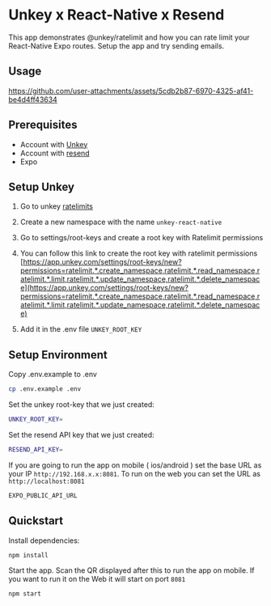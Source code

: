 # Unkey x React-Native x Resend

This app demonstrates @unkey/ratelimit and how you can rate limit your React-Native Expo routes. Setup the app and try sending emails.

## Usage

https://github.com/user-attachments/assets/5cdb2b87-6970-4325-af41-be4d4ff43634
   
## Prerequisites

- Account with [Unkey](https://app.unkey.com/)
- Account with [resend](https://resend.com/)
- Expo


## Setup Unkey 

1. Go to unkey [ratelimits](https://app.unkey.com/ratelimits)

2. Create a new namespace with the name `unkey-react-native`

3. Go to settings/root-keys and create a root key with Ratelimit permissions

4. You can follow this link to create the root key with ratelimit permissions [https://app.unkey.com/settings/root-keys/new?permissions=ratelimit.*.create_namespace,ratelimit.*.read_namespace,ratelimit.*.limit,ratelimit.*.update_namespace,ratelimit.*.delete_namespace](https://app.unkey.com/settings/root-keys/new?permissions=ratelimit.*.create_namespace,ratelimit.*.read_namespace,ratelimit.*.limit,ratelimit.*.update_namespace,ratelimit.*.delete_namespace)

5. Add it in the .env file `UNKEY_ROOT_KEY`

## Setup Environment

Copy .env.example to .env

```bash
cp .env.example .env
```

Set the unkey root-key that we just created:

```bash
UNKEY_ROOT_KEY=
```

Set the resend API key that we just created:

```bash
RESEND_API_KEY=
```

If you are going to run the app on mobile ( ios/android ) set the base URL as your IP `http://192.168.x.x:8081`. To run on the web you can set the URL as `http://localhost:8081`

```bash
EXPO_PUBLIC_API_URL
```

## Quickstart

Install dependencies:

```bash
npm install
```

Start the app. Scan the QR displayed after this to run the app on mobile. If you want to run it on the Web it will start on port `8081`

```bash
npm start
```